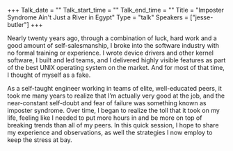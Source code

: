 +++
Talk_date = ""
Talk_start_time = ""
Talk_end_time = ""
Title = "Imposter Syndrome Ain't Just a River in Egypt"
Type = "talk"
Speakers = ["jesse-butler"]
+++

Nearly twenty years ago, through a combination of luck, hard work and a
good amount of self-salesmanship, I broke into the software industry
with no formal training or experience. I wrote device drivers and other
kernel software, I built and led teams, and I delivered highly visible
features as part of the best UNIX operating system on the market. And
for most of that time, I thought of myself as a fake.

As a self-taught engineer working in teams of elite, well-educated
peers, it took me many years to realize that I’m actually very good at
the job, and the near-constant self-doubt and fear of failure was
something known as imposter syndrome. Over time, I began to realize the
toll that it took on my life, feeling like I needed to put more hours in
and be more on top of breaking trends than all of my peers. In this
quick session, I hope to share my experience and observations, as well
the strategies I now employ to keep the stress at bay.
